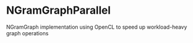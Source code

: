 # NGramGraphParallel
NGramGraph implementation using OpenCL to speed up workload-heavy graph operations
